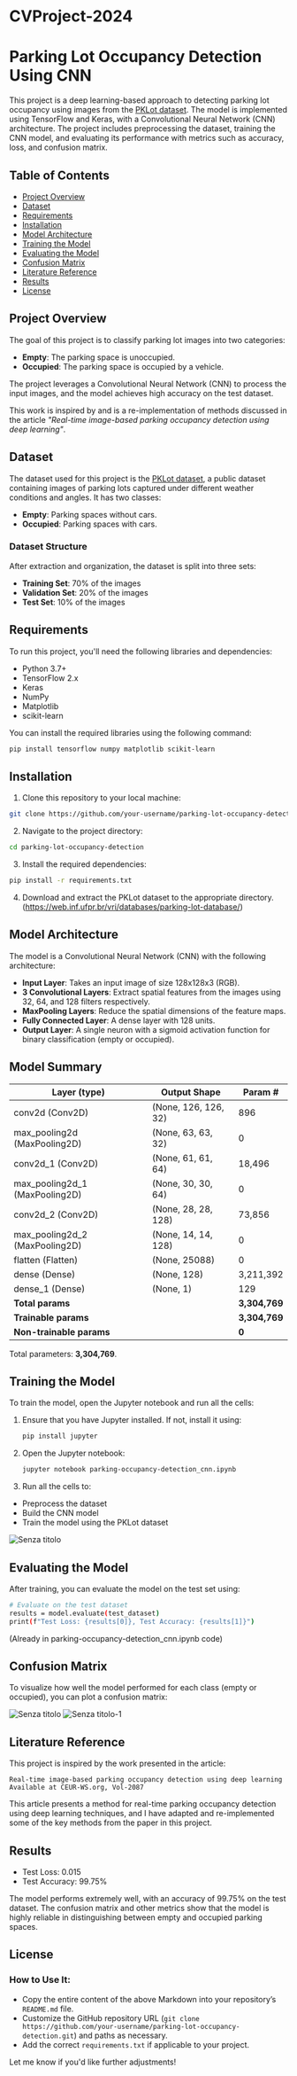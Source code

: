 # CVProject-2024

# Parking Lot Occupancy Detection Using CNN

This project is a deep learning-based approach to detecting parking lot occupancy using images from the [PKLot dataset](https://web.inf.ufpr.br/vri/databases/parking-lot-database/). The model is implemented using TensorFlow and Keras, with a Convolutional Neural Network (CNN) architecture. The project includes preprocessing the dataset, training the CNN model, and evaluating its performance with metrics such as accuracy, loss, and confusion matrix.

## Table of Contents
- [Project Overview](#project-overview)
- [Dataset](#dataset)
- [Requirements](#requirements)
- [Installation](#installation)
- [Model Architecture](#model-architecture)
- [Training the Model](#training-the-model)
- [Evaluating the Model](#evaluating-the-model)
- [Confusion Matrix](#confusion-matrix)
- [Literature Reference](#literature-reference)
- [Results](#results)
- [License](#license)

## Project Overview

The goal of this project is to classify parking lot images into two categories:
- **Empty**: The parking space is unoccupied.
- **Occupied**: The parking space is occupied by a vehicle.

The project leverages a Convolutional Neural Network (CNN) to process the input images, and the model achieves high accuracy on the test dataset.

This work is inspired by and is a re-implementation of methods discussed in the article *"Real-time image-based parking occupancy detection using deep learning"*.

## Dataset

The dataset used for this project is the [PKLot dataset](https://web.inf.ufpr.br/vri/databases/pklot/), a public dataset containing images of parking lots captured under different weather conditions and angles. It has two classes:
- **Empty**: Parking spaces without cars.
- **Occupied**: Parking spaces with cars.

### Dataset Structure

After extraction and organization, the dataset is split into three sets:
- **Training Set**: 70% of the images
- **Validation Set**: 20% of the images
- **Test Set**: 10% of the images

## Requirements

To run this project, you'll need the following libraries and dependencies:

- Python 3.7+
- TensorFlow 2.x
- Keras
- NumPy
- Matplotlib
- scikit-learn

You can install the required libraries using the following command:

```bash
pip install tensorflow numpy matplotlib scikit-learn
```

## Installation

1) Clone this repository to your local machine:

```bash
git clone https://github.com/your-username/parking-lot-occupancy-detection.git
```

2) Navigate to the project directory:

```bash
cd parking-lot-occupancy-detection
```
    
3) Install the required dependencies:

```bash
pip install -r requirements.txt
```

4) Download and extract the PKLot dataset to the appropriate directory. (https://web.inf.ufpr.br/vri/databases/parking-lot-database/)

## Model Architecture

The model is a Convolutional Neural Network (CNN) with the following architecture:
- **Input Layer**: Takes an input image of size 128x128x3 (RGB).
- **3 Convolutional Layers**: Extract spatial features from the images using 32, 64, and 128 filters respectively.
- **MaxPooling Layers**: Reduce the spatial dimensions of the feature maps.
- **Fully Connected Layer**: A dense layer with 128 units.
- **Output Layer**: A single neuron with a sigmoid activation function for binary classification (empty or occupied).

## Model Summary

| Layer (type)                 | Output Shape         | Param #     |
|------------------------------|----------------------|-------------|
| conv2d (Conv2D)              | (None, 126, 126, 32) | 896         |
| max_pooling2d (MaxPooling2D) | (None, 63, 63, 32)   | 0           |
| conv2d_1 (Conv2D)            | (None, 61, 61, 64)   | 18,496      |
| max_pooling2d_1 (MaxPooling2D)| (None, 30, 30, 64)  | 0           |
| conv2d_2 (Conv2D)            | (None, 28, 28, 128)  | 73,856      |
| max_pooling2d_2 (MaxPooling2D)| (None, 14, 14, 128) | 0           |
| flatten (Flatten)            | (None, 25088)        | 0           |
| dense (Dense)                | (None, 128)          | 3,211,392   |
| dense_1 (Dense)              | (None, 1)            | 129         |
| **Total params**             |                      | **3,304,769**|
| **Trainable params**         |                      | **3,304,769**|
| **Non-trainable params**     |                      | **0**       |

Total parameters: **3,304,769**.

## Training the Model

To train the model, open the Jupyter notebook and run all the cells:

1) Ensure that you have Jupyter installed. If not, install it using:

   ```bash
   pip install jupyter
   ```
2) Open the Jupyter notebook:
   
   ```bash
   jupyter notebook parking-occupancy-detection_cnn.ipynb
   ```
3) Run all the cells to:

  - Preprocess the dataset
  - Build the CNN model
  - Train the model using the PKLot dataset

![Senza titolo](https://github.com/user-attachments/assets/20618aaf-8d83-493c-83fb-e44b549d2b71)


## Evaluating the Model

After training, you can evaluate the model on the test set using:
  ```bash
  # Evaluate on the test dataset
  results = model.evaluate(test_dataset)
  print(f"Test Loss: {results[0]}, Test Accuracy: {results[1]}")
  ```
(Already in parking-occupancy-detection_cnn.ipynb code)

## Confusion Matrix 

To visualize how well the model performed for each class (empty or occupied), you can plot a confusion matrix:

![Senza titolo](https://github.com/user-attachments/assets/3ef7ea06-78e8-4369-a9cc-6cc38a6de3d2)
![Senza titolo-1](https://github.com/user-attachments/assets/dda9d8ef-f7c4-4fe6-b8f9-4ee3addf1050)

## Literature Reference

This project is inspired by the work presented in the article:

    Real-time image-based parking occupancy detection using deep learning
    Available at CEUR-WS.org, Vol-2087

This article presents a method for real-time parking occupancy detection using deep learning techniques, and I have adapted and re-implemented some of the key methods from the paper in this project.

## Results

  - Test Loss: 0.015
  - Test Accuracy: 99.75%

The model performs extremely well, with an accuracy of 99.75% on the test dataset. The confusion matrix and other metrics show that the model is highly reliable in distinguishing between empty and occupied parking spaces.

## License

### How to Use It:
- Copy the entire content of the above Markdown into your repository’s `README.md` file.
- Customize the GitHub repository URL (`git clone https://github.com/your-username/parking-lot-occupancy-detection.git`) and paths as necessary.
- Add the correct `requirements.txt` if applicable to your project.

Let me know if you'd like further adjustments!


